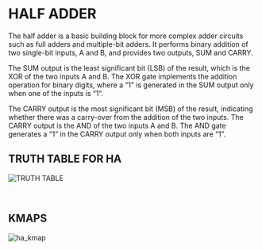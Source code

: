 # **HALF ADDER**


The half adder is a basic building block for more complex adder circuits such as full adders and multiple-bit adders. It performs binary addition of two single-bit inputs, A and B, and provides two outputs, SUM and CARRY.

The SUM output is the least significant bit (LSB) of the result, which is the XOR of the two inputs A and B. The XOR gate implements the addition operation for binary digits, where a “1” is generated in the SUM output only when one of the inputs is “1”.

The CARRY output is the most significant bit (MSB) of the result, indicating whether there was a carry-over from the addition of the two inputs. The CARRY output is the AND of the two inputs A and B. The AND gate generates a “1” in the CARRY output only when both inputs are “1”.
<br>


## TRUTH TABLE FOR HA
![TRUTH TABLE](https://github.com/user-attachments/assets/5bbc3af2-a4a3-422b-8094-912593d45f09)

<br>

## KMAPS
![ha_kmap](https://github.com/user-attachments/assets/66dc4d2e-ea43-457c-bd1b-f58aea1c6ba3)





